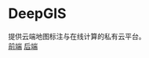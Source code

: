 # DeepGIS
提供云端地图标注与在线计算的私有云平台。<br>
[前端](https://github.com/Rainlv/DeepGIS-FrontEnd) [后端](https://github.com/Rainlv/DeepGIS-BackEnd)

